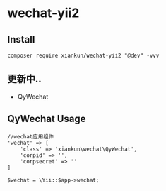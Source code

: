 # wechat-yii2

## Install
`composer require xiankun/wechat-yii2 "@dev" -vvv`



## 更新中..
- QyWechat

## QyWechat Usage
```
//wechat应用组件
'wechat' => [
    'class' => 'xiankun\wechat\QyWechat',
    'corpid' => '',
    'corpsecret' => ''
]

$wechat = \Yii::$app->wechat;
```
